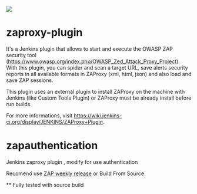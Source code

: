 
<a href='https://jenkins.ci.cloudbees.com/job/plugins/job/zaproxy-plugin/'><img src='https://jenkins.ci.cloudbees.com/buildStatus/icon?job=plugins/zaproxy-plugin'></a>

# zaproxy-plugin
It's a Jenkins plugin that allows to start and execute the OWASP ZAP security tool (https://www.owasp.org/index.php/OWASP_Zed_Attack_Proxy_Project).
With this plugin, you can spider and scan a target URL, save alerts security reports in all available formats in ZAProxy (xml, html, json) and also load and save ZAP sessions.

This plugin uses an external plugin to install ZAProxy on the machine with Jenkins (like Custom Tools Plugin) or ZAProxy must be already install before run builds.

For more informations, visit https://wiki.jenkins-ci.org/display/JENKINS/ZAProxy+Plugin.

# zapauthentication
Jenkins zaproxy plugin , modify for use authentication

Recomend use <a href= 'https://github.com/zaproxy/zaproxy/wiki/Downloads#zap-weekly'>ZAP weekly release</a> or Build From Source 

** Fully tested with source build

